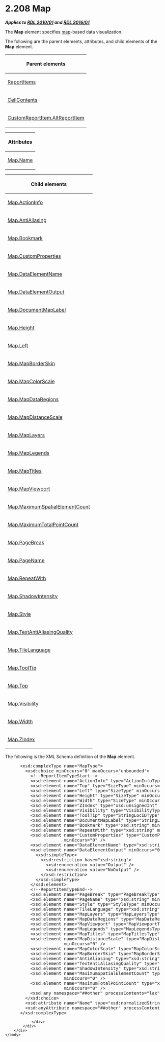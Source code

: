 <html dir="LTR" xmlns:mshelp="http://msdn.microsoft.com/mshelp" xmlns:ddue="http://ddue.schemas.microsoft.com/authoring/2003/5" xmlns:xlink="http://www.w3.org/1999/xlink" xmlns:tool="http://www.microsoft.com/tooltip">
    <head>
        <meta http-equiv="Content-Type" content="text/html; CHARSET=utf-8"></meta>
        <meta name="save" content="history"></meta>
        <title>2.208 Map</title>
        <xml>
            <mshelp:toctitle title="2.208 Map"></mshelp:toctitle>
            <mshelp:rltitle title="[MS-RDL]: Map"></mshelp:rltitle>
            <mshelp:keyword index="A" term="fd166dd8-6772-4507-b3f6-50a2b7cfd6ac"></mshelp:keyword>
            <mshelp:attr name="DCSext.ContentType" value="open specification"></mshelp:attr>
            <mshelp:attr name="AssetID" value="fd166dd8-6772-4507-b3f6-50a2b7cfd6ac"></mshelp:attr>
            <mshelp:attr name="TopicType" value="kbRef"></mshelp:attr>
            <mshelp:attr name="DCSext.Title" value="[MS-RDL]: Map" />
        </xml>
    </head>
    <body>
        <div id="header">
            <h1 class="heading">2.208 Map</h1>
        </div>
        <div id="mainSection">
            <div id="mainBody">
                <div id="allHistory" class="saveHistory"></div>
                <div id="sectionSection0" class="section" name="collapseableSection">
                    

<p><b><i>Applies to </i></b><a href="3428e690-a348-4ec7-8a6a-8efb42d2cdee.html"><b><i>RDL 2010/01</i></b></a><b><i>
and </i></b><a href="52ce3983-2bfc-4e72-9359-42aaf5fe4509.html"><b><i>RDL 2016/01</i></b></a></p>

<p>The <b>Map</b> element specifies <a href="b2482b3f-74ab-4ca8-a9e5-c07955011743.html#gt_173464f7-c0e8-4181-941a-f7df6725be5a">map</a>-based data
visualization. </p>

<p>The following are the parent elements, attributes, and child
elements of the <b>Map</b> element.</p>

<table>
 <thead>
  <tr>
   <th>
   <p>Parent elements</p>
   </th>
  </tr>
 </thead>
 <tr>
  <td>
  <p><a href="c5fef915-e842-43b4-91f9-56af4eb15be0.html">ReportItems</a></p>
  </td>
 </tr>
 <tr>
  <td>
  <p><a href="43ccec32-ec37-401c-ba8a-edbfa74e42f4.html">CellContents</a></p>
  </td>
 </tr>
 <tr>
  <td>
  <p><a href="11d434bd-8755-4c3f-ba43-eaa4fed6a692.html">CustomReportItem.AltReportItem</a></p>
  </td>
 </tr>
</table>

<p> </p>

<table>
 <thead>
  <tr>
   <th>
   <p>Attributes</p>
   </th>
  </tr>
 </thead>
 <tr>
  <td>
  <p><a href="091d1659-997e-4040-84a4-82a9cae8b321.html">Map.Name</a></p>
  </td>
 </tr>
</table>

<p> </p>

<table>
 <thead>
  <tr>
   <th>
   <p>Child elements</p>
   </th>
  </tr>
 </thead>
 <tr>
  <td>
  <p><a href="acc41d71-aa85-4a93-b56a-688b3e418e28.html">Map.ActionInfo</a></p>
  </td>
 </tr>
 <tr>
  <td>
  <p><a href="5f424549-8fa4-46cb-8b1b-74ac9d074bdf.html">Map.AntiAliasing</a></p>
  </td>
 </tr>
 <tr>
  <td>
  <p><a href="c0b91134-b668-4633-aaca-2fbf46d6a04a.html">Map.Bookmark</a></p>
  </td>
 </tr>
 <tr>
  <td>
  <p><a href="7ca6caf3-2692-466b-9bbd-bcc856da7141.html">Map.CustomProperties</a></p>
  </td>
 </tr>
 <tr>
  <td>
  <p><a href="5097f416-4917-4abe-86ce-3bdd36fd4189.html">Map.DataElementName</a></p>
  </td>
 </tr>
 <tr>
  <td>
  <p><a href="4df9c388-4341-4562-8e36-5f553f3347f2.html">Map.DataElementOutput</a></p>
  </td>
 </tr>
 <tr>
  <td>
  <p><a href="1932e778-fe66-486f-b103-6ea5cd9bb0ba.html">Map.DocumentMapLabel</a></p>
  </td>
 </tr>
 <tr>
  <td>
  <p><a href="ecabec9c-ffb7-433a-ac59-1afd0a989200.html">Map.Height</a></p>
  </td>
 </tr>
 <tr>
  <td>
  <p><a href="8a362de6-d374-459b-966a-38bd39fa7130.html">Map.Left</a></p>
  </td>
 </tr>
 <tr>
  <td>
  <p><a href="2dddb351-a759-476c-b79c-eafbb36d4050.html">Map.MapBorderSkin</a></p>
  </td>
 </tr>
 <tr>
  <td>
  <p><a href="d815c530-675e-457e-8c21-06b0d39efa59.html">Map.MapColorScale</a></p>
  </td>
 </tr>
 <tr>
  <td>
  <p><a href="94740da1-93e4-4f4a-9720-5bc487b8a201.html">Map.MapDataRegions</a></p>
  </td>
 </tr>
 <tr>
  <td>
  <p><a href="ff95cfb0-aedd-40a1-ae12-93b8e114ae1a.html">Map.MapDistanceScale</a></p>
  </td>
 </tr>
 <tr>
  <td>
  <p><a href="f1abc5b8-4f32-44c7-b9cf-9505bc8c2967.html">Map.MapLayers</a></p>
  </td>
 </tr>
 <tr>
  <td>
  <p><a href="38f1b668-2fa6-41d3-9b3e-7cff3eacfc3a.html">Map.MapLegends</a></p>
  </td>
 </tr>
 <tr>
  <td>
  <p><a href="f7750fd3-11a2-4ef0-bb3d-5be803049b20.html">Map.MapTitles</a></p>
  </td>
 </tr>
 <tr>
  <td>
  <p><a href="40dea9f2-6cd3-469d-a3aa-3195ab0b4345.html">Map.MapViewport</a></p>
  </td>
 </tr>
 <tr>
  <td>
  <p><a href="d52d02ec-bca2-448b-8cbf-ed691f0180a7.html">Map.MaximumSpatialElementCount</a></p>
  </td>
 </tr>
 <tr>
  <td>
  <p><a href="4384a121-d371-4433-9c6c-472230cf0b12.html">Map.MaximumTotalPointCount</a></p>
  </td>
 </tr>
 <tr>
  <td>
  <p><a href="475e673b-1a64-4446-9925-1d6a14b23ca0.html">Map.PageBreak</a></p>
  </td>
 </tr>
 <tr>
  <td>
  <p><a href="42cd29a4-8926-4f8d-b73d-d214a00f80a0.html">Map.PageName</a></p>
  </td>
 </tr>
 <tr>
  <td>
  <p><a href="bd399a9e-343a-4143-851c-db204a71490e.html">Map.RepeatWith</a></p>
  </td>
 </tr>
 <tr>
  <td>
  <p><a href="76c6c257-fd0a-4c70-bcc6-f02add645d3c.html">Map.ShadowIntensity</a></p>
  </td>
 </tr>
 <tr>
  <td>
  <p><a href="96390fe6-ff54-441f-bd33-3ad469dd947d.html">Map.Style</a></p>
  </td>
 </tr>
 <tr>
  <td>
  <p><a href="1a0283e6-fd2a-448b-a8f8-2833795aa00a.html">Map.TextAntiAliasingQuality</a></p>
  </td>
 </tr>
 <tr>
  <td>
  <p><a href="5642f545-d935-4f61-8ce2-0b07398826d4.html">Map.TileLanguage</a></p>
  </td>
 </tr>
 <tr>
  <td>
  <p><a href="9c7b8b23-dab5-4866-a750-511a766b0da8.html">Map.ToolTip</a></p>
  </td>
 </tr>
 <tr>
  <td>
  <p><a href="01599777-3e4c-44c7-927c-f44d34c50df0.html">Map.Top</a></p>
  </td>
 </tr>
 <tr>
  <td>
  <p><a href="fbb1a46d-e622-4e75-8f6f-e1c33ac187e8.html">Map.Visibility</a></p>
  </td>
 </tr>
 <tr>
  <td>
  <p><a href="d06f0110-6d64-4371-b023-09d83bf6ef82.html">Map.Width</a></p>
  </td>
 </tr>
 <tr>
  <td>
  <p><a href="02e8a7b7-e4da-410f-8e87-23f36a118585.html">Map.ZIndex</a></p>
  </td>
 </tr>
</table>

<p>The following is the XML Schema definition of the <b>Map</b>
element.</p>

<dl>
<dd>
<div><pre> &lt;xsd:complexType name=&quot;MapType&quot;&gt;
   &lt;xsd:choice minOccurs=&quot;0&quot; maxOccurs=&quot;unbounded&quot;&gt;
     &lt;!--ReportItemTypeStart--&gt;
     &lt;xsd:element name=&quot;ActionInfo&quot; type=&quot;ActionInfoType&quot; minOccurs=&quot;0&quot; /&gt;
     &lt;xsd:element name=&quot;Top&quot; type=&quot;SizeType&quot; minOccurs=&quot;0&quot; /&gt;
     &lt;xsd:element name=&quot;Left&quot; type=&quot;SizeType&quot; minOccurs=&quot;0&quot; /&gt;
     &lt;xsd:element name=&quot;Height&quot; type=&quot;SizeType&quot; minOccurs=&quot;0&quot; /&gt;
     &lt;xsd:element name=&quot;Width&quot; type=&quot;SizeType&quot; minOccurs=&quot;0&quot; /&gt;
     &lt;xsd:element name=&quot;ZIndex&quot; type=&quot;xsd:unsignedInt&quot; minOccurs=&quot;0&quot; /&gt;
     &lt;xsd:element name=&quot;Visibility&quot; type=&quot;VisibilityType&quot; minOccurs=&quot;0&quot; /&gt;
     &lt;xsd:element name=&quot;ToolTip&quot; type=&quot;StringLocIDType&quot; minOccurs=&quot;0&quot; /&gt;
     &lt;xsd:element name=&quot;DocumentMapLabel&quot; type=&quot;StringLocIDType&quot; minOccurs=&quot;0&quot; /&gt;
     &lt;xsd:element name=&quot;Bookmark&quot; type=&quot;xsd:string&quot; minOccurs=&quot;0&quot; /&gt;
     &lt;xsd:element name=&quot;RepeatWith&quot; type=&quot;xsd:string&quot; minOccurs=&quot;0&quot; /&gt;
     &lt;xsd:element name=&quot;CustomProperties&quot; type=&quot;CustomPropertiesType&quot; 
                  minOccurs=&quot;0&quot; /&gt;
     &lt;xsd:element name=&quot;DataElementName&quot; type=&quot;xsd:string&quot; minOccurs=&quot;0&quot; /&gt;
     &lt;xsd:element name=&quot;DataElementOutput&quot; minOccurs=&quot;0&quot;&gt;
       &lt;xsd:simpleType&gt;
         &lt;xsd:restriction base=&quot;xsd:string&quot;&gt;
           &lt;xsd:enumeration value=&quot;Output&quot; /&gt;
           &lt;xsd:enumeration value=&quot;NoOutput&quot; /&gt;
         &lt;/xsd:restriction&gt;
       &lt;/xsd:simpleType&gt;
     &lt;/xsd:element&gt;
     &lt;!--ReportItemTypeEnd--&gt;
     &lt;xsd:element name=&quot;PageBreak&quot; type=&quot;PageBreakType&quot; minOccurs=&quot;0&quot; /&gt;
     &lt;xsd:element name=&quot;PageName&quot; type=&quot;xsd:string&quot; minOccurs=&quot;0&quot; /&gt;
     &lt;xsd:element name=&quot;Style&quot; type=&quot;StyleType&quot; minOccurs=&quot;0&quot; /&gt;
     &lt;xsd:element name=&quot;TileLanguage&quot; type=&quot;xsd:string&quot; minOccurs=&quot;0&quot; /&gt;
     &lt;xsd:element name=&quot;MapLayers&quot; type=&quot;MapLayersType&quot; minOccurs=&quot;0&quot; /&gt;
     &lt;xsd:element name=&quot;MapDataRegions&quot; type=&quot;MapDataRegionsType&quot; minOccurs=&quot;0&quot; /&gt;
     &lt;xsd:element name=&quot;MapViewport&quot; type=&quot;MapViewportType&quot; minOccurs=&quot;1&quot; /&gt;
     &lt;xsd:element name=&quot;MapLegends&quot; type=&quot;MapLegendsType&quot; minOccurs=&quot;0&quot; /&gt;
     &lt;xsd:element name=&quot;MapTitles&quot; type=&quot;MapTitlesType&quot; minOccurs=&quot;0&quot; /&gt;
     &lt;xsd:element name=&quot;MapDistanceScale&quot; type=&quot;MapDistanceScaleType&quot; 
                  minOccurs=&quot;0&quot; /&gt;
     &lt;xsd:element name=&quot;MapColorScale&quot; type=&quot;MapColorScaleType&quot; minOccurs=&quot;0&quot; /&gt;
     &lt;xsd:element name=&quot;MapBorderSkin&quot; type=&quot;MapBorderSkinType&quot; minOccurs=&quot;0&quot; /&gt;
     &lt;xsd:element name=&quot;AntiAliasing&quot; type=&quot;xsd:string&quot; minOccurs=&quot;0&quot; /&gt;
     &lt;xsd:element name=&quot;TextAntiAliasingQuality&quot; type=&quot;xsd:string&quot; minOccurs=&quot;0&quot; /&gt;
     &lt;xsd:element name=&quot;ShadowIntensity&quot; type=&quot;xsd:string&quot; minOccurs=&quot;0&quot; /&gt;
     &lt;xsd:element name=&quot;MaximumSpatialElementCount&quot; type=&quot;xsd:unsignedInt&quot; 
                  minOccurs=&quot;0&quot; /&gt;
     &lt;xsd:element name=&quot;MaximumTotalPointCount&quot; type=&quot;xsd:unsignedInt&quot; 
                  minOccurs=&quot;0&quot; /&gt;
     &lt;xsd:any namespace=&quot;##other&quot; processContents=&quot;lax&quot; /&gt;
   &lt;/xsd:choice&gt;
   &lt;xsd:attribute name=&quot;Name&quot; type=&quot;xsd:normalizedString&quot; use=&quot;required&quot; /&gt;
   &lt;xsd:anyAttribute namespace=&quot;##other&quot; processContents=&quot;lax&quot; /&gt;
 &lt;/xsd:complexType&gt;
</pre></div>
</dd></dl>


                </div>
            </div>
        </div>
    </body>
</html>